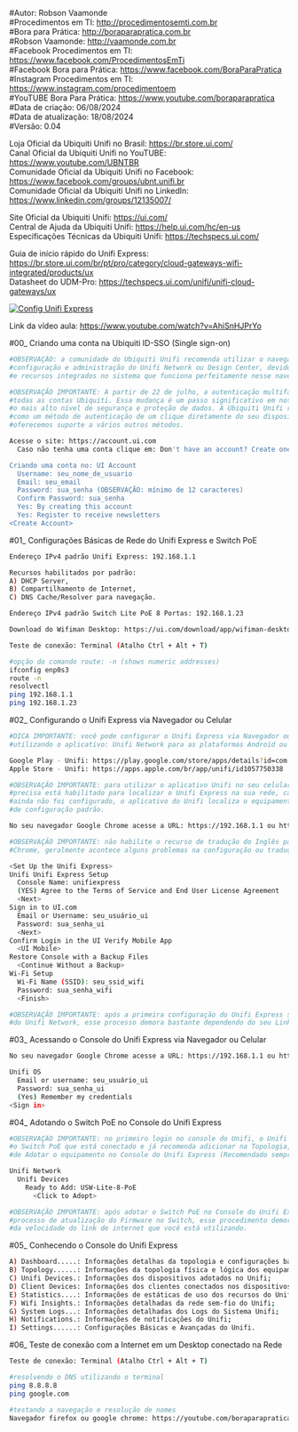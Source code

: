 #Autor: Robson Vaamonde<br>
#Procedimentos em TI: http://procedimentosemti.com.br<br>
#Bora para Prática: http://boraparapratica.com.br<br>
#Robson Vaamonde: http://vaamonde.com.br<br>
#Facebook Procedimentos em TI: https://www.facebook.com/ProcedimentosEmTi<br>
#Facebook Bora para Prática: https://www.facebook.com/BoraParaPratica<br>
#Instagram Procedimentos em TI: https://www.instagram.com/procedimentoem<br>
#YouTUBE Bora Para Prática: https://www.youtube.com/boraparapratica<br>
#Data de criação: 06/08/2024<br>
#Data de atualização: 18/08/2024<br>
#Versão: 0.04

Loja Oficial da Ubiquiti Unifi no Brasil: https://br.store.ui.com/<br>
Canal Oficial da Ubiquiti Unifi no YouTUBE: https://www.youtube.com/UBNTBR<br>
Comunidade Oficial da Ubiquiti Unifi no Facebook: https://www.facebook.com/groups/ubnt.unifi.br<br>
Comunidade Oficial da Ubiquiti Unifi no LinkedIn: https://www.linkedin.com/groups/12135007/

Site Oficial da Ubiquiti Unifi: https://ui.com/<br>
Central de Ajuda da Ubiquiti Unifi: https://help.ui.com/hc/en-us<br>
Especificações Técnicas da Ubiquiti Unifi: https://techspecs.ui.com/

Guia de início rápido do Unifi Express: https://br.store.ui.com/br/pt/pro/category/cloud-gateways-wifi-integrated/products/ux<br>
Datasheet do UDM-Pro: https://techspecs.ui.com/unifi/unifi-cloud-gateways/ux

[![Config Unifi Express](http://img.youtube.com/vi/AhiSnHJPrYo/0.jpg)](https://www.youtube.com/watch?v=AhiSnHJPrYo "Config Unifi Express")

Link da vídeo aula: https://www.youtube.com/watch?v=AhiSnHJPrYo

#00_ Criando uma conta na Ubiquiti ID-SSO (Single sign-on)<br>
```bash
#OBSERVAÇÃO: a comunidade do Ubiquiti Unifi recomenda utilizar o navegador Google Chrome para a 
#configuração e administração do Unifi Network ou Design Center, devido a compatibilidade do Java 
#e recursos integrados no sistema que funciona perfeitamente nesse navegador.

#OBSERVAÇÃO IMPORTANTE: A partir de 22 de julho, a autenticação multifator será obrigatória para 
#todas as contas Ubiquiti. Essa mudança é um passo significativo em nosso compromisso de garantir 
#o mais alto nível de segurança e proteção de dados. A Ubiquiti Unifi recomenda usar o UI Verify
#como um método de autenticação de um clique diretamente do seu dispositivo móvel, mas também 
#oferecemos suporte a vários outros métodos.

Acesse o site: https://account.ui.com
  Caso não tenha uma conta clique em: Don't have an account? Create one.

Criando uma conta no: UI Account
  Username: seu_nome_de_usuario
  Email: seu_email
  Password: sua_senha (OBSERVAÇÃO: mínimo de 12 caracteres)
  Confirm Password: sua_senha
  Yes: By creating this account
  Yes: Register to receive newsletters
<Create Account>
```

#01_ Configurações Básicas de Rede do Unifi Express e Switch PoE<br>
```bash
Endereço IPv4 padrão Unifi Express: 192.168.1.1

Recursos habilitados por padrão: 
A) DHCP Server, 
B) Compartilhamento de Internet,
C) DNS Cache/Resolver para navegação.

Endereço IPv4 padrão Switch Lite PoE 8 Portas: 192.168.1.23

Download do Wifiman Desktop: https://ui.com/download/app/wifiman-desktop

Teste de conexão: Terminal (Atalho Ctrl + Alt + T)

#opção do comando route: -n (shows numeric addresses)
ifconfig enp0s3
route -n
resolvectl
ping 192.168.1.1
ping 192.168.1.23
```

#02_ Configurando o Unifi Express via Navegador ou Celular<br>
```bash
#DICA IMPORTANTE: você pode configurar o Unifi Express via Navegador ou Celular, nesse caso
#utilizando o aplicativo: Unifi Network para as plataformas Android ou Apple

Google Play - Unifi: https://play.google.com/store/apps/details?id=com.ubnt.easyunifi&hl=pt_BR&gl=US
Apple Store - Unifi: https://apps.apple.com/br/app/unifi/id1057750338

#OBSERVAÇÃO IMPORTANTE: para utilizar o aplicativo Unifi no seu celular o recurso de Bluetooth
#precisa está habilitado para localizar o Unifi Express na sua rede, caso o seu Unifi Express
#ainda não foi configurado, o aplicativo do Unifi localiza o equipamento e já começa o processo 
#de configuração padrão.

No seu navegador Google Chrome acesse a URL: https://192.168.1.1 ou https://unifi

#OBSERVAÇÃO IMPORTANTE: não habilite o recurso de tradução do Inglês para o Português do Google
#Chrome, geralmente acontece alguns problemas na configuração ou tradução do termo técnico.

<Set Up the Unifi Express>
Unifi Unifi Express Setup
  Console Name: unifiexpress
  (YES) Agree to the Terms of Service and End User License Agreement
  <Next>
Sign in to UI.com
  Email or Username: seu_usuário_ui
  Password: sua_senha_ui
  <Next>
Confirm Login in the UI Verify Mobile App
  <UI Mobile>
Restore Console with a Backup Files
  <Continue Without a Backup>
Wi-Fi Setup
  Wi-Fi Name (SSID): seu_ssid_wifi
  Password: sua_senha_wifi
  <Finish>

#OBSERVAÇÃO IMPORTANTE: após a primeira configuração do Unifi Express será feito o Update
#do Unifi Network, esse processo demora bastante dependendo do seu Link de Internet.
```

#03_ Acessando o Console do Unifi Express via Navegador ou Celular<br>
```bash
No seu navegador Google Chrome acesse a URL: https://192.168.1.1 ou https://unifi

Unifi OS
  Email or username: seu_usuário_ui
  Password: sua_senha_ui
  (Yes) Remember my credentials
<Sign in>
```

#04_ Adotando o Switch PoE no Console do Unifi Express<br>
```bash
#OBSERVAÇÃO IMPORTANTE: no primeiro login no console do Unifi, o Unifi Express já localiza
#o Switch PoE que está conectado e já recomenda adicionar na Topologia, fazendo o processo
#de Adotar o equipamento no Console do Unifi Express (Recomendado sempre)

Unifi Network
  Unifi Devices
    Ready to Add: USW-Lite-8-PoE
      <Click to Adopt>

#OBSERVAÇÃO IMPORTANTE: após adotar o Switch PoE no Console do Unifi Express é iniciado o 
#processo de atualização do Firmware no Switch, esse procedimento demora bastante dependendo
#da velocidade do link de internet que você está utilizando.
```

#05_ Conhecendo o Console do Unifi Express<br>
```bash
A) Dashboard.....: Informações detalhas da topologia e configurações básicas;
B) Topology......: Informações da topologia física e lógica dos equipamentos Unifi;
C) Unifi Devices.: Informações dos dispositivos adotados no Unifi;
D) Client Devices: Informações dos clientes conectados nos dispositivos Unifi;
E) Statistics....: Informações de estáticas de uso dos recursos do Unifi;
F) Wifi Insights.: Informações detalhadas da rede sem-fio do Unifi;
G) System Logs...: Informações detalhadas dos Logs do Sistema Unifi;
H) Notifications.: Informações de notificações do Unifi;
I) Settings......: Configurações Básicas e Avançadas do Unifi.
```

#06_ Teste de conexão com a Internet em um Desktop conectado na Rede<br>
```bash
Teste de conexão: Terminal (Atalho Ctrl + Alt + T)

#resolvendo o DNS utilizando o terminal
ping 8.8.8.8
ping google.com

#testando a navegação e resolução de nomes
Navegador firefox ou google chrome: https://youtube.com/boraparapratica
```